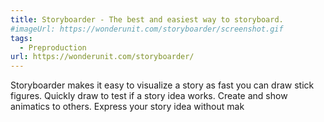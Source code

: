```yaml
---
title: Storyboarder - The best and easiest way to storyboard.
#imageUrl: https://wonderunit.com/storyboarder/screenshot.gif
tags:
  - Preproduction
url: https://wonderunit.com/storyboarder/
---
```


Storyboarder makes it easy to visualize a story as fast you can draw stick figures. Quickly draw to test if a story idea works. Create and show animatics to others. Express your story idea without mak
